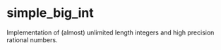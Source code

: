 # simple_big_int
Implementation of (almost) unlimited length integers and high precision rational numbers. 
